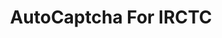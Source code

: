 ---
order: 9
layout: work
title: 'AutoCaptcha For IRCTC'
role: Creator
exturl: https://github.com/karthikb351/AutoCaptcha-for-IRCTC
extgithub: karthikb351/AutoCaptcha-for-IRCTC
shortcode: autocaptchaforirctc
excerpt: >
  A chrome extension that parses the captcha at IRCTC and autofills it for you.
nopage: true
---